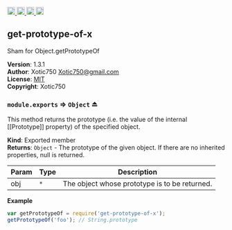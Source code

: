 <a href="https://travis-ci.org/Xotic750/get-prototype-of-x"
   title="Travis status">
<img
   src="https://travis-ci.org/Xotic750/get-prototype-of-x.svg?branch=master"
   alt="Travis status" height="18"/>
</a>
<a href="https://david-dm.org/Xotic750/get-prototype-of-x"
   title="Dependency status">
<img src="https://david-dm.org/Xotic750/get-prototype-of-x.svg"
   alt="Dependency status" height="18"/>
</a>
<a href="https://david-dm.org/Xotic750/get-prototype-of-x#info=devDependencies"
   title="devDependency status">
<img src="https://david-dm.org/Xotic750/get-prototype-of-x/dev-status.svg"
   alt="devDependency status" height="18"/>
</a>
<a href="https://badge.fury.io/js/get-prototype-of-x" title="npm version">
<img src="https://badge.fury.io/js/get-prototype-of-x.svg"
   alt="npm version" height="18"/>
</a>
<a name="module_get-prototype-of-x"></a>

## get-prototype-of-x
Sham for Object.getPrototypeOf

**Version**: 1.3.1  
**Author**: Xotic750 <Xotic750@gmail.com>  
**License**: [MIT](&lt;https://opensource.org/licenses/MIT&gt;)  
**Copyright**: Xotic750  
<a name="exp_module_get-prototype-of-x--module.exports"></a>

### `module.exports` ⇒ <code>Object</code> ⏏
This method returns the prototype (i.e. the value of the internal [[Prototype]] property)
of the specified object.

**Kind**: Exported member  
**Returns**: <code>Object</code> - The prototype of the given object. If there are no inherited properties, null is returned.  

| Param | Type | Description |
| --- | --- | --- |
| obj | <code>\*</code> | The object whose prototype is to be returned. |

**Example**  
```js
var getPrototypeOf = require('get-prototype-of-x');
getPrototypeOf('foo'); // String.prototype
```
